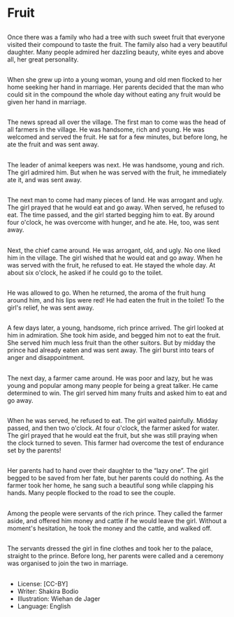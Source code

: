 # Fruit

##
Once there was a family who had a
tree with such sweet fruit that
everyone visited their compound to
taste the fruit.
The family also had a very beautiful
daughter. Many people admired her
dazzling beauty, white eyes and
above all, her great personality.

##
When she grew up into a young
woman, young and old men flocked
to her home seeking her hand in
marriage.
Her parents decided that the man
who could sit in the compound the
whole day without eating any fruit
would be given her hand in
marriage.

##
The news spread all over the
village.
The first man to come was the head
of all farmers in the village. He was
handsome, rich and young. He was
welcomed and served the fruit.
He sat for a few minutes, but before
long, he ate the fruit and was sent
away.

##
The leader of animal keepers was
next. He was handsome, young and
rich. The girl admired him. But
when he was served with the fruit,
he immediately ate it, and was sent
away.

##
The next man to come had many
pieces of land. He was arrogant and
ugly. The girl prayed that he would
eat and go away.
When served, he refused to eat.
The time passed, and the girl
started begging him to eat. By
around four o'clock, he was
overcome with hunger, and he ate.
He, too, was sent away.

##
Next, the chief came around. He
was arrogant, old, and ugly. No one
liked him in the village. The girl
wished that he would eat and go
away.
When he was served with the fruit,
he refused to eat. He stayed the
whole day. At about six o'clock, he
asked if he could go to the toilet.

##
He was allowed to go.
When he returned, the aroma of the fruit hung around him, and his
lips were red! He had eaten the fruit in the toilet!
To the girl's relief, he was sent away.

##
A few days later, a young,
handsome, rich prince arrived. The
girl looked at him in admiration.
She took him aside, and begged
him not to eat the fruit. She served
him much less fruit than the other
suitors.
But by midday the prince had
already eaten and was sent away.
The girl burst into tears of anger
and disappointment.

##
The next day, a farmer came
around. He was poor and lazy, but
he was young and popular among
many people for being a great
talker. He came determined to win.
The girl served him many fruits and
asked him to eat and go away.

##
When he was served, he refused to eat. The girl waited painfully.
Midday passed, and then two o'clock. At four o'clock, the farmer
asked for water.
The girl prayed that he would eat the fruit, but she was still
praying when the clock turned to seven. This farmer had overcome
the test of endurance set by the parents!

##
Her parents had to hand over their
daughter to the “lazy one”.
The girl begged to be saved from
her fate, but her parents could do
nothing.
As the farmer took her home, he
sang such a beautiful song while
clapping his hands. Many people
flocked to the road to see the
couple.

##
Among the people were servants of
the rich prince. They called the
farmer aside, and offered him
money and cattle if he would leave
the girl.
Without a moment's hesitation, he
took the money and the cattle, and
walked off.

##
The servants dressed the girl in fine
clothes and took her to the palace,
straight to the prince.
Before long, her parents were called
and a ceremony was organised to
join the two in marriage.

##
* License: [CC-BY]
* Writer: Shakira Bodio
* Illustration: Wiehan de Jager
* Language: English
